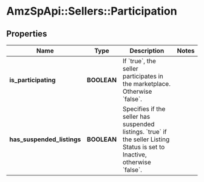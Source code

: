 # AmzSpApi::Sellers::Participation

## Properties
Name | Type | Description | Notes
------------ | ------------- | ------------- | -------------
**is_participating** | **BOOLEAN** | If &#x60;true&#x60;, the seller participates in the marketplace. Otherwise &#x60;false&#x60;. | 
**has_suspended_listings** | **BOOLEAN** | Specifies if the seller has suspended listings. &#x60;true&#x60; if the seller Listing Status is set to Inactive, otherwise &#x60;false&#x60;. | 

